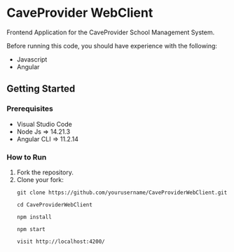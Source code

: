 # CaveProvider WebClient

Frontend Application for the CaveProvider School Management System.

Before running this code, you should have experience with the following:
- Javascript
- Angular

## Getting Started

### Prerequisites
 - Visual Studio Code
 - Node Js => 14.21.3
 - Angular CLI => 11.2.14

### How to Run
1. Fork the repository.
2. Clone your fork:
   ```
   git clone https://github.com/yourusername/CaveProviderWebClient.git
   ```
   ```
   cd CaveProviderWebClient
   ```
   ```
   npm install
   ```
   ```
   npm start
   ```
   ```
   visit http://localhost:4200/
   ```
